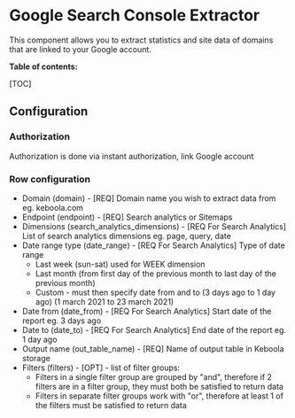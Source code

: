 # Google Search Console Extractor
This component allows you to extract statistics and site data of domains that are linked to your Google account.

**Table of contents:**  
  
[TOC]

## Configuration

### Authorization
Authorization is done via instant authorization, link Google account

### Row configuration

 - Domain (domain) - [REQ] Domain name you wish to extract data from eg. keboola.com
 - Endpoint (endpoint) - [REQ] Search analytics or Sitemaps
 - Dimensions (search_analytics_dimensions) - [REQ For Search Analytics] List of search analytics dimensions eg. page, query, date 
 - Date range type (date_range) - [REQ For Search Analytics] Type of date range
    - Last week (sun-sat) used for WEEK dimension
    - Last month (from first day of the previous month to last day of the previous month)
    - Custom - must then specify date from and to (3 days ago to 1 day ago) (1 march 2021 to 23 march 2021)
 - Date from (date_from) - [REQ For Search Analytics] Start date of the report eg. 3 days ago
 - Date to (date_to) - [REQ For Search Analytics] End date of the report eg. 1 day ago
 - Output name (out_table_name) - [REQ] Name of output table in Keboola storage
 - Filters (filters) - [OPT] - list of filter groups:
      - Filters in a single filter group are grouped by "and", therefore if 2 filters are in a filter group, they must both be satisfied to return data
      - Filters in separate filter groups work with "or", therefore at least 1 of the filters must be satisfied to return data

